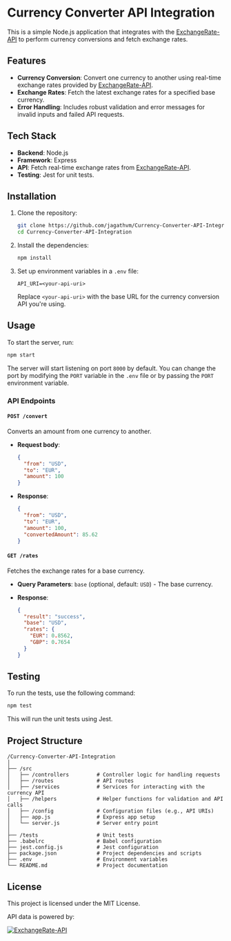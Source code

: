# Currency Converter API Integration

This is a simple Node.js application that integrates with the [ExchangeRate-API](https://www.exchangerate-api.com) to perform currency conversions and fetch exchange rates.

## Features

- **Currency Conversion**: Convert one currency to another using real-time exchange rates provided by [ExchangeRate-API](https://www.exchangerate-api.com).
- **Exchange Rates**: Fetch the latest exchange rates for a specified base currency.
- **Error Handling**: Includes robust validation and error messages for invalid inputs and failed API requests.

## Tech Stack

- **Backend**: Node.js
- **Framework**: Express
- **API**: Fetch real-time exchange rates from [ExchangeRate-API](https://www.exchangerate-api.com).
- **Testing**: Jest for unit tests.

## Installation

1. Clone the repository:

   ```bash
   git clone https://github.com/jagathvm/Currency-Converter-API-Integration.git
   cd Currency-Converter-API-Integration
   ```

2. Install the dependencies:

   ```bash
   npm install
   ```

3. Set up environment variables in a `.env` file:

   ```
   API_URI=<your-api-uri>
   ```

   Replace `<your-api-uri>` with the base URL for the currency conversion API you're using.

## Usage

To start the server, run:

```bash
npm start
```

The server will start listening on port `8000` by default. You can change the port by modifying the `PORT` variable in the `.env` file or by passing the `PORT` environment variable.

### API Endpoints

#### `POST /convert`

Converts an amount from one currency to another.

- **Request body**:

  ```json
  {
    "from": "USD",
    "to": "EUR",
    "amount": 100
  }
  ```

- **Response**:
  ```json
  {
    "from": "USD",
    "to": "EUR",
    "amount": 100,
    "convertedAmount": 85.62
  }
  ```

#### `GET /rates`

Fetches the exchange rates for a base currency.

- **Query Parameters**:
  `base` (optional, default: `USD`) - The base currency.

- **Response**:
  ```json
  {
    "result": "success",
    "base": "USD",
    "rates": {
      "EUR": 0.8562,
      "GBP": 0.7654
    }
  }
  ```

## Testing

To run the tests, use the following command:

```bash
npm test
```

This will run the unit tests using Jest.

## Project Structure

```
/Currency-Converter-API-Integration
│
├── /src
│   ├── /controllers         # Controller logic for handling requests
│   ├── /routes              # API routes
│   ├── /services            # Services for interacting with the currency API
│   ├── /helpers             # Helper functions for validation and API calls
│   ├── /config              # Configuration files (e.g., API URIs)
│   ├── app.js               # Express app setup
│   └── server.js            # Server entry point
│
├── /tests                   # Unit tests
├── .babelrc                 # Babel configuration
├── jest.config.js           # Jest configuration
├── package.json             # Project dependencies and scripts
├── .env                     # Environment variables
└── README.md                # Project documentation
```

## License

This project is licensed under the MIT License.

API data is powered by:

[![ExchangeRate-API](https://www.exchangerate-api.com/img/hr-logo-2022-ldpi-rc.png)](https://www.exchangerate-api.com)

